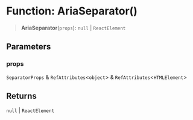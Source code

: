 # Function: AriaSeparator()

> **AriaSeparator**(`props`): `null` \| `ReactElement`

## Parameters

### props

`SeparatorProps` & `RefAttributes`\<`object`\> & `RefAttributes`\<`HTMLElement`\>

## Returns

`null` \| `ReactElement`
